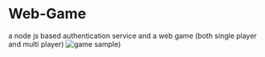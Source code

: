 # Web-Game
a node js based authentication service and a web game (both single player and multi player)
![game sample](http://url/to/img.png))
